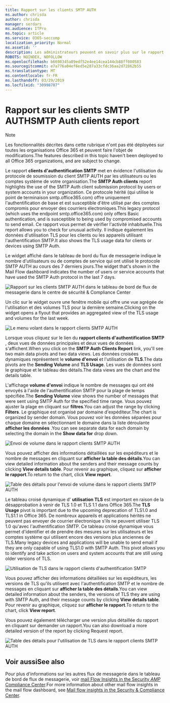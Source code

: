 ```yaml
---
title: Rapport sur les clients SMTP AUTH
ms.author: chrisda
author: chrisda
manager: serdars
ms.audience: ITPro
ms.topic: article
ms.service: O365-seccomp
localization_priority: Normal
ms.assetid: ''
description: Les administrateurs peuvent en savoir plus sur le rapport clients d'authentification SMTP dans le tableau de bord de flux de messagerie dans le centre de sécurité & Compliance Center.
ROBOTS: NOINDEX, NOFOLLOW
ms.openlocfilehash: b6698345a89edf52e4ee14cea144cb88ff080583
ms.sourcegitcommit: e7a776a04ef6ed5e287a33cfdc36aa2d72862b55
ms.translationtype: MT
ms.contentlocale: fr-FR
ms.lasthandoff: 03/29/2019
ms.locfileid: "30998707"
---
```

# <a name="smtp-auth-clients-report"></a><span data-ttu-id="33e67-103">Rapport sur les clients SMTP AUTH</span><span class="sxs-lookup"><span data-stu-id="33e67-103">SMTP Auth clients report</span></span>

> [!NOTE]
> <span data-ttu-id="33e67-104">Les fonctionnalités décrites dans cette rubrique n'ont pas été déployées sur toutes les organisations Office 365 et peuvent faire l'objet de modifications.</span><span class="sxs-lookup"><span data-stu-id="33e67-104">The features described in this topic haven't been deployed to all Office 365 organizations, and are subject to change.</span></span>

<span data-ttu-id="33e67-105">Le rapport **clients d'authentification SMTP** met en évidence l'utilisation du protocole de soumission du client SMTP AUTH par les utilisateurs ou les comptes système de votre organisation.</span><span class="sxs-lookup"><span data-stu-id="33e67-105">The **SMTP Auth clients** report highlights the use of the SMTP Auth client submission protocol by users or system accounts in your organization.</span></span> <span data-ttu-id="33e67-106">Ce protocole hérité (qui utilise le point de terminaison smtp.office365.com) offre uniquement l'authentification de base et est susceptible d'être utilisé par des comptes compromis pour envoyer des courriers électroniques.</span><span class="sxs-lookup"><span data-stu-id="33e67-106">This legacy protocol (which uses the endpoint smtp.office365.com) only offers Basic authentication, and is susceptible to being used by compromised accounts to send email.</span></span>  <span data-ttu-id="33e67-107">Ce rapport vous permet de vérifier l'activité inhabituelle.</span><span class="sxs-lookup"><span data-stu-id="33e67-107">This report allows you to check for unusual activity.</span></span> <span data-ttu-id="33e67-108">Il indique également les données d'utilisation TLS pour les clients ou les appareils utilisant l'authentification SMTP.</span><span class="sxs-lookup"><span data-stu-id="33e67-108">It also shows the TLS usage data for clients or devices using SMTP Auth.</span></span>

<span data-ttu-id="33e67-109">Le widget affiché dans le tableau de bord du flux de messagerie indique le nombre d'utilisateurs ou de comptes de service qui ont utilisé le protocole SMTP AUTH au cours des 7 derniers jours.</span><span class="sxs-lookup"><span data-stu-id="33e67-109">The widget that's shown in the Mail Flow dashboard indicates the number of users or service accounts that have used the SMTP Auth protocol in the last 7 days.</span></span>

![Rapport sur les clients SMTP AUTH dans le tableau de bord de flux de messagerie dans le centre de sécurité & Compliance Center](media/smtp-auth-clients-report-selected.png)

<span data-ttu-id="33e67-111">Un clic sur le widget ouvre une fenêtre mobile qui offre une vue agrégée de l'utilisation et des volumes TLS pour la dernière semaine.</span><span class="sxs-lookup"><span data-stu-id="33e67-111">Clicking on the widget opens a flyout that provides an aggregated view of the TLS usage and volumes for the last week.</span></span>

![Le menu volant dans le rapport clients SMTP AUTH](media/smtp-auth-clients-flyout.png)

<span data-ttu-id="33e67-113">Lorsque vous cliquez sur le lien du **rapport clients d'authentification SMTP** , deux vues de données principales et deux vues de données s'affichent.</span><span class="sxs-lookup"><span data-stu-id="33e67-113">When you click on the **SMTP Auth Clients Report** link, you'll see two main data pivots and two data views.</span></span> <span data-ttu-id="33e67-114">Les données croisées dynamiques représentent le **volume d'envoi** et l'utilisation de **TLS**.</span><span class="sxs-lookup"><span data-stu-id="33e67-114">The data pivots are the **Sending Volume** and **TLS Usage**.</span></span> <span data-ttu-id="33e67-115">Les vues de données sont le graphique et le tableau des détails.</span><span class="sxs-lookup"><span data-stu-id="33e67-115">The data views are the chart and the details table.</span></span>

<span data-ttu-id="33e67-116">L'affichage **volume d'envoi** indique le nombre de messages qui ont été envoyés à l'aide de l'authentification SMTP pour la plage de temps spécifiée.</span><span class="sxs-lookup"><span data-stu-id="33e67-116">The **Sending Volume** view shows the number of messages that were sent using SMTP Auth for the specified time range.</span></span> <span data-ttu-id="33e67-117">Vous pouvez ajuster la plage en cliquant sur **filtres**.</span><span class="sxs-lookup"><span data-stu-id="33e67-117">You can adjust the range by clicking **Filters**.</span></span> <span data-ttu-id="33e67-118">Le graphique est organisé par domaine d'expéditeur.</span><span class="sxs-lookup"><span data-stu-id="33e67-118">The chart is organized by sender domain.</span></span> <span data-ttu-id="33e67-119">Vous pouvez voir les données séparées pour chaque domaine en sélectionnant le domaine dans la liste déroulante **afficher les données** .</span><span class="sxs-lookup"><span data-stu-id="33e67-119">You can see separate data for each domain by selecting the domain in the **Show data for** drop down.</span></span>

![Envoi de volume dans le rapport clients SMTP AUTH](media/smtp-auth-clients-report-sending-volume.png)

<span data-ttu-id="33e67-121">Vous pouvez afficher des informations détaillées sur les expéditeurs et le nombre de messages en cliquant sur **afficher la table des détails**.</span><span class="sxs-lookup"><span data-stu-id="33e67-121">You can view detailed information about the senders and their message counts by clicking **View details table**.</span></span> <span data-ttu-id="33e67-122">Pour revenir au graphique, cliquez sur **afficher le rapport**.</span><span class="sxs-lookup"><span data-stu-id="33e67-122">To return to the chart, click **View report**.</span></span>

![Table des détails pour l'envoi de volume dans le rapport clients SMTP AUTH](media/smtp-auth-clients-report-details-sending-volume.png)

<span data-ttu-id="33e67-124">Le tableau croisé dynamique d' **utilisation TLS** est important en raison de la désapprobation à venir de TLS 1.0 et TLS 1.1 dans Office 365.</span><span class="sxs-lookup"><span data-stu-id="33e67-124">The **TLS Usage** pivot is important due to the upcoming deprecation of TLS1.0 and TLS1.1 in Office 365.</span></span> <span data-ttu-id="33e67-125">De nombreux appareils et applications hérités ne peuvent pas envoyer de courrier électronique s'ils ne peuvent utiliser TLS 1.0 qu'avec l'authentification SMTP. Ce tableau croisé dynamique vous permet d'identifier et de prendre des mesures sur les utilisateurs et les comptes système qui utilisent encore des versions plus anciennes de TLS.</span><span class="sxs-lookup"><span data-stu-id="33e67-125">Many legacy devices and applications will be unable to send email if they are only capable of using TLS1.0 with SMTP Auth. This pivot allows you to identify and take action on users and system accounts that are still using older versions of TLS.</span></span>

![Utilisation de TLS dans le rapport clients d'authentification SMTP](media/smtp-auth-clients-report-tls-usage.png)

<span data-ttu-id="33e67-127">Vous pouvez afficher des informations détaillées sur les expéditeurs, les versions de TLS qu'ils utilisent avec l'authentification SMTP et le nombre de messages en cliquant sur **afficher la table des détails**.</span><span class="sxs-lookup"><span data-stu-id="33e67-127">You can view detailed information about the senders, the versions of TLS they are using with SMTP Auth, and their message counts by clicking **View details table**.</span></span> <span data-ttu-id="33e67-128">Pour revenir au graphique, cliquez sur **afficher le rapport**.</span><span class="sxs-lookup"><span data-stu-id="33e67-128">To return to the chart, click **View report**.</span></span>

<span data-ttu-id="33e67-129">Vous pouvez également télécharger une version plus détaillée du rapport en cliquant sur demander un rapport.</span><span class="sxs-lookup"><span data-stu-id="33e67-129">You can also download a more detailed version of the report by clicking Request report.</span></span>

![Table des détails pour l'utilisation de TLS dans le rapport clients SMTP AUTH](media/smtp-auth-clients-report-details-tls-usage.png)

## <a name="see-also"></a><span data-ttu-id="33e67-131">Voir aussi</span><span class="sxs-lookup"><span data-stu-id="33e67-131">See also</span></span>

<span data-ttu-id="33e67-132">Pour plus d'informations sur les autres flux de messagerie dans le tableau de bord de flux de messagerie, voir [mail Flow Insights in the Security _AMP_ Compliance Center](mail-flow-insights-v2.md).</span><span class="sxs-lookup"><span data-stu-id="33e67-132">For more information about other mail flow insights in the mail flow dashboard, see [Mail flow insights in the Security & Compliance Center](mail-flow-insights-v2.md).</span></span>

